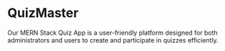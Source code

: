 # QuizMaster
Our MERN Stack Quiz App is a user-friendly platform designed for both administrators and users to create and participate in quizzes efficiently. 
